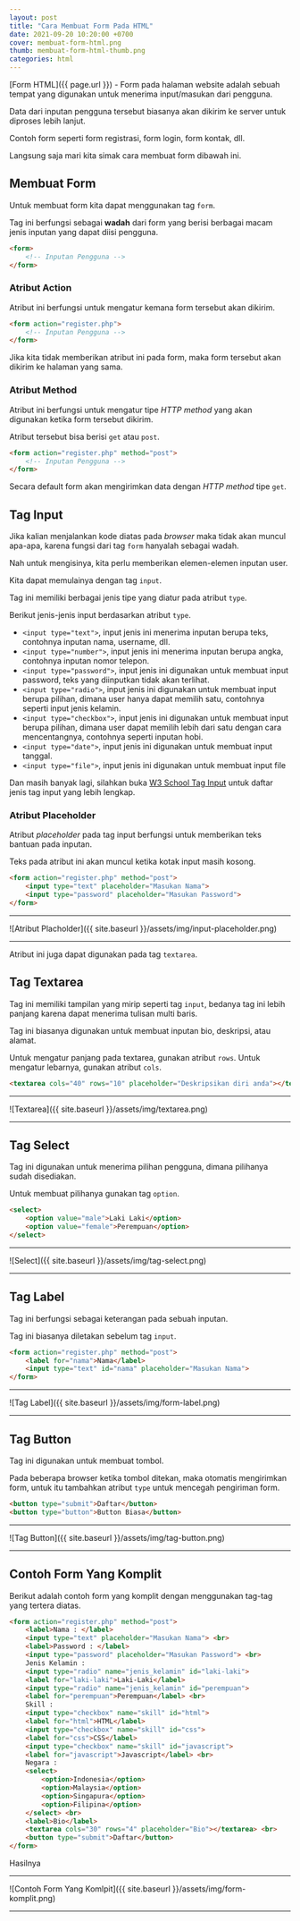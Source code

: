 ```yaml
---
layout: post
title: "Cara Membuat Form Pada HTML"
date: 2021-09-20 10:20:00 +0700
cover: membuat-form-html.png
thumb: membuat-form-html-thumb.png
categories: html
---
```


[Form HTML]({{ page.url }}) - Form pada halaman website adalah sebuah tempat yang digunakan untuk menerima input/masukan dari pengguna.

Data dari inputan pengguna tersebut biasanya akan dikirim ke server untuk diproses lebih lanjut.

Contoh form seperti form registrasi, form login, form kontak, dll.

Langsung saja mari kita simak cara membuat form dibawah ini.

## Membuat Form

Untuk membuat form kita dapat menggunakan tag `form`.

Tag ini berfungsi sebagai __wadah__ dari form yang berisi berbagai macam jenis inputan yang dapat diisi pengguna.

```html
<form>
	<!-- Inputan Pengguna -->
</form>
```

### Atribut Action

Atribut ini berfungsi untuk mengatur kemana form tersebut akan dikirim.

```html
<form action="register.php">
	<!-- Inputan Pengguna -->
</form>
```

Jika kita tidak memberikan atribut ini pada form, maka form tersebut akan dikirim ke halaman yang sama.

### Atribut Method

Atribut ini berfungsi untuk mengatur tipe *HTTP method* yang akan digunakan ketika form tersebut dikirim.

Atribut tersebut bisa berisi `get` atau `post`.

```html
<form action="register.php" method="post">
	<!-- Inputan Pengguna -->
</form>
```

Secara default form akan mengirimkan data dengan *HTTP method* tipe `get`.

## Tag Input

Jika kalian menjalankan kode diatas pada *browser* maka tidak akan muncul apa-apa, karena fungsi dari tag `form` hanyalah sebagai wadah.

Nah untuk mengisinya, kita perlu memberikan elemen-elemen inputan user.

Kita dapat memulainya dengan tag `input`.

Tag ini memiliki berbagai jenis tipe yang diatur pada atribut `type`.

Berikut jenis-jenis input berdasarkan atribut `type`.

* `<input type="text">`, input jenis ini menerima inputan berupa teks, contohnya inputan nama, username, dll.
* `<input type="number">`, input jenis ini menerima inputan berupa angka, contohnya inputan nomor telepon.
* `<input type="password">`, input jenis ini digunakan untuk membuat input password, teks yang diinputkan tidak akan terlihat.
* `<input type="radio">`, input jenis ini digunakan untuk membuat input berupa pilihan, dimana user hanya dapat memilih satu, contohnya seperti input jenis kelamin.
* `<input type="checkbox">`, input jenis ini digunakan untuk membuat input berupa pilihan, dimana user dapat memilih lebih dari satu dengan cara mencentangnya, contohnya seperti inputan hobi.
* `<input type="date">`, input jenis ini digunakan untuk membuat input tanggal.
* `<input type="file">`, input jenis ini digunakan untuk membuat input file

Dan masih banyak lagi, silahkan buka [W3 School Tag Input](https://www.w3schools.com/html/html_form_input_types.asp) untuk daftar jenis tag input yang lebih lengkap.

### Atribut Placeholder

Atribut *placeholder* pada tag input berfungsi untuk memberikan teks bantuan pada inputan.

Teks pada atribut ini akan muncul ketika kotak input masih kosong.

```html
<form action="register.php" method="post">
	<input type="text" placeholder="Masukan Nama">
	<input type="password" placeholder="Masukan Password">
</form>
```

***

![Atribut Placholder]({{ site.baseurl }}/assets/img/input-placeholder.png)

***

Atribut ini juga dapat digunakan pada tag `textarea`.

## Tag Textarea

Tag ini memiliki tampilan yang mirip seperti tag `input`, bedanya tag ini lebih panjang karena dapat menerima tulisan multi baris.

Tag ini biasanya digunakan untuk membuat inputan bio, deskripsi, atau alamat.

Untuk mengatur panjang pada textarea, gunakan atribut `rows`. Untuk mengatur lebarnya, gunakan atribut `cols`.

```html
<textarea cols="40" rows="10" placeholder="Deskripsikan diri anda"></textarea>
```

***

![Textarea]({{ site.baseurl }}/assets/img/textarea.png)

***

## Tag Select

Tag ini digunakan untuk menerima pilihan pengguna, dimana pilihanya sudah disediakan.

Untuk membuat pilihanya gunakan tag `option`.

```html
<select>
	<option value="male">Laki Laki</option>
	<option value="female">Perempuan</option>
</select>
```

***

![Select]({{ site.baseurl }}/assets/img/tag-select.png)

***

## Tag Label

Tag ini berfungsi sebagai keterangan pada sebuah inputan.

Tag ini biasanya diletakan sebelum tag `input`.

```html
<form action="register.php" method="post">
	<label for="nama">Nama</label>
	<input type="text" id="nama" placeholder="Masukan Nama">
</form>
```

***

![Tag Label]({{ site.baseurl }}/assets/img/form-label.png)

***

## Tag Button

Tag ini digunakan untuk membuat tombol.

Pada beberapa browser ketika tombol ditekan, maka otomatis mengirimkan form, untuk itu tambahkan atribut `type` untuk mencegah pengiriman form.

```html
<button type="submit">Daftar</button>
<button type="button">Button Biasa</button>
```

***

![Tag Button]({{ site.baseurl }}/assets/img/tag-button.png)

***

## Contoh Form Yang Komplit

Berikut adalah contoh form yang komplit dengan menggunakan tag-tag yang tertera diatas.

```html
<form action="register.php" method="post">
	<label>Nama : </label>
	<input type="text" placeholder="Masukan Nama"> <br>
	<label>Password : </label>
	<input type="password" placeholder="Masukan Password"> <br>
	Jenis Kelamin : 
	<input type="radio" name="jenis_kelamin" id="laki-laki">
	<label for="laki-laki">Laki-Laki</label>
	<input type="radio" name="jenis_kelamin" id="perempuan">
	<label for="perempuan">Perempuan</label> <br>
	Skill : 
	<input type="checkbox" name="skill" id="html">
	<label for="html">HTML</label>
	<input type="checkbox" name="skill" id="css">
	<label for="css">CSS</label>
	<input type="checkbox" name="skill" id="javascript">
	<label for="javascript">Javascript</label> <br>
	Negara : 
	<select>
		<option>Indonesia</option>
		<option>Malaysia</option>
		<option>Singapura</option>
		<option>Filipina</option>
	</select> <br>
	<label>Bio</label>
	<textarea cols="30" rows="4" placeholder="Bio"></textarea> <br>
	<button type="submit">Daftar</button>
</form>
```

Hasilnya

***

![Contoh Form Yang Komlpit]({{ site.baseurl }}/assets/img/form-komplit.png)

***